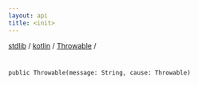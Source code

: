 ```yaml
---
layout: api
title: <init>
---
```

[stdlib](../../index.md) / [kotlin](../index.md) / [Throwable](index.md) / [<init>](_init_.md)

# <init>

```
public Throwable(message: String, cause: Throwable)
```
